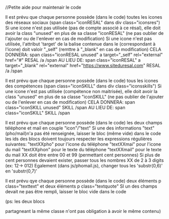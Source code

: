 //Petite aide pour maintenair le code

Il est prévu que chaque personne possède (dans le code) toutes les icones des réseaux sociaux (span class="iconRESAL" dans div class="iconsres")
Si une icone n'est pas utilisée (pas de compte associé à ce résal), elle doit avoir la class "unused" en plus de sa classe "iconRESAL" (ne pas oublier de l'ajouter ou de l'enlever en cas de modification)
Si une icone n'est pas utilisée, l'attribut 'target' de la balise <a> contenue dans le <span> (correspondant à l'icone) doit valoir "_self" (remttre à "_blank" en cas de modification)
CELA DONNERA:
span class="iconRESAL unused"
a target="_self" rel="external" href="#"
RESAL
/a
/span
AU LIEU DE:
span class="iconRESAL"
a target="_blank" rel="external" href="https://www.siteduresal.com"
RESAL
/a
/span


Il est prévu que chaque personne possède (dans le code) tous les icones des compétences (span class="iconSKILL" dans div class="iconsskills")
Si une icone n'est pas utilisée (compétence non maitrisée), elle doit avoir la class "unused" en plus de sa classe "iconSKILL" (ne pas oublier de l'ajouter ou de l'enlever en cas de modification)
CELA DONNERA:
span class="iconSKILL unused"
SKILL
/span
AU LIEU DE:
span class="iconSKILL"
SKILL
/span

Il est prévu que chaque personne possède (dans le code) les deux champs téléphone et mail en couple "icon"/"text"
Si une des informations "text"(pho/mail)n'a pas été renseignée, laisser le bloc (même vide) dans le code
les ids des blocs doivent toujours respecter les expressions régulières suivantes:
"textXXpho" pour l'icone du téléphone
"textXXmai" pour l'icone du mail
"textXXphon" pour le texte du téléphone
"textXXmail" pour le texte du mail
XX doit être entre 00 et 99 (permettant cent personnes)
Si plus de cent personnes devaient exister, passer tous les nombres XX de 2 à 3 digits (ex: 12-> 012)
Egalement (dans js/phomail.js), changer tous les 'substr(0,6)' en 'substr(0,7)'

Il est prévu qye chaque personne possède (dans le code) deux éléments p class="texttext" et deux éléments p class="textquote"
SI un des champs devait ne pas être rempli, laisser le bloc vide dans le code

(ps: les deux blocs <p> partagneant la même classe n'ont pas obligation à avoir le même contenu)

